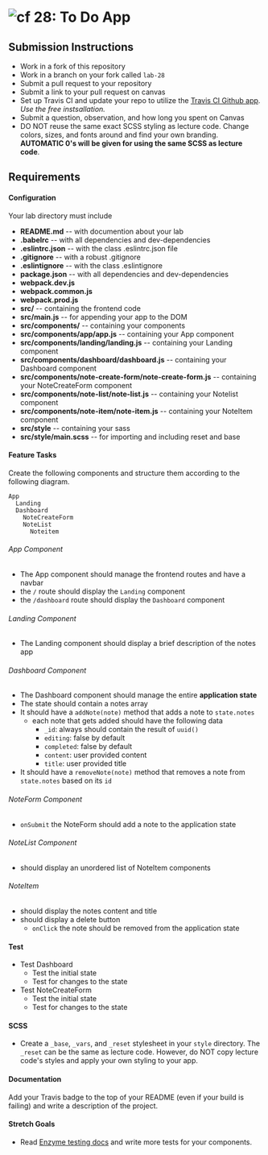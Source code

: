 ![cf](http://i.imgur.com/7v5ASc8.png) 28: To Do App
===

## Submission Instructions
  * Work in a fork of this repository
  * Work in a branch on your fork called `lab-28`
  * Submit a pull request to your repository
  * Submit a link to your pull request on canvas
  * Set up Travis CI and update your repo to utilize the [Travis CI Github app](https://github.com/marketplace/travis-ci). *Use the free instsallation.*
  * Submit a question, observation, and how long you spent on Canvas  
  * DO NOT reuse the same exact SCSS styling as lecture code. Change colors, sizes, and fonts around and find your own branding. **AUTOMATIC 0's will be given for using the same SCSS as lecture code**. 

## Requirements  
#### Configuration  
Your lab directory must include  
* **README.md** -- with documention about your lab
* **.babelrc** -- with all dependencies and dev-dependencies 
* **.eslintrc.json** -- with the class .eslintrc.json file
* **.gitignore** -- with a robust .gitignore
* **.eslintignore** -- with the class .eslintignore
* **package.json** -- with all dependencies and dev-dependencies 
* **webpack.dev.js** 
* **webpack.common.js** 
* **webpack.prod.js** 
* **src/** -- containing the frontend code
* **src/main.js** -- for appending your app to the DOM
* **src/components/** -- containing your components
* **src/components/app/app.js** -- containing your App component
* **src/components/landing/landing.js** -- containing your Landing component
* **src/components/dashboard/dashboard.js** -- containing your Dashboard component
* **src/components/note-create-form/note-create-form.js** -- containing your NoteCreateForm component
* **src/components/note-list/note-list.js** -- containing your Notelist component
* **src/components/note-item/note-item.js** -- containing your NoteItem component
* **src/style** -- containing your sass
* **src/style/main.scss** -- for importing and including reset and base
 
#### Feature Tasks 

Create the following components and structure them according to the following diagram.  
``` 
App
  Landing
  Dashboard
    NoteCreateForm
    NoteList
      Noteitem
```
###### App Component
* The App component should manage the frontend routes and have a navbar
* the `/` route should display the `Landing` component
* the `/dashboard` route should display the `Dashboard` component

###### Landing Component
* The Landing component should display a brief description of the notes app

###### Dashboard Component 
* The Dashboard component should manage the entire **application state**
* The state should contain a notes array
* It should have a `addNote(note)` method that adds a note to `state.notes`
  * each note that gets added should have the following data
    * `_id`: always should contain the result of `uuid()`
    * `editing`: false by default
    * `completed`: false by default
    * `content`: user provided content
    * `title`: user provided title
* It should have a `removeNote(note)` method that removes a note from `state.notes` based on its `id`

###### NoteForm Component
* `onSubmit` the NoteForm should add a note to the application state

###### NoteList Component 
* should display an unordered list of NoteItem components

###### NoteItem
* should display the notes content and title
* should display a delete button
  * `onClick` the note should be removed from the application state

#### Test
* Test Dashboard
  * Test the initial state
  * Test for changes to the state
* Test NoteCreateForm
  * Test the initial state
  * Test for changes to the state
 
 #### SCSS
 * Create a `_base`, `_vars`, and `_reset` stylesheet in your `style` directory. The `_reset` can be the same as lecture code. However, do NOT copy lecture code's styles and apply your own styling to your app. 

#### Documentation  
Add your Travis badge to the top of your README (even if your build is failing) and write a description of the project. 

#### Stretch Goals
* Read [Enzyme testing docs](https://github.com/airbnb/enzyme/blob/master/docs/api/mount.md) and write more tests for your components.
